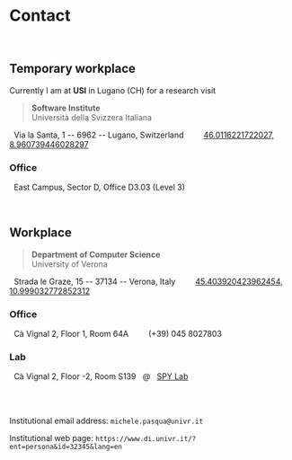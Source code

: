 # Contact


<br>

## Temporary workplace

Currently I am at **USI** in Lugano (CH) for a research visit

> **Software Institute** <br> Universit&agrave; della Svizzera Italiana

<i class="fas fa-location-arrow"></i> &nbsp; Via la Santa, 1 -- 6962 -- Lugano, Switzerland &nbsp; &nbsp; &nbsp;
<i class="fas fa-map-marker-alt"></i> &nbsp; [46.0116221722027, 8.960739446028297](https://g.page/usisoftware?share)

### Office

<i class="fas fa-briefcase"></i> &nbsp; East Campus, Sector D, Office D3.03 (Level 3)

<br>

## Workplace

> **Department of Computer Science** <br> University of Verona

<i class="fas fa-location-arrow"></i> &nbsp; Strada le Graze, 15 -- 37134 -- Verona, Italy &nbsp; &nbsp; &nbsp;
<i class="fas fa-map-marker-alt"></i> &nbsp; [45.403920423962454, 10.999032772852312](https://goo.gl/maps/Go97fxpH1DU3ePQF8)

### Office

<i class="fas fa-briefcase"></i> &nbsp; C&agrave; Vignal 2, Floor 1, Room 64A &nbsp; &nbsp; &nbsp; <i class="fas fa-phone"></i> &nbsp; (+39) 045 8027803

### Lab

<i class="fas fa-server"></i> &nbsp; C&agrave; Vignal 2, Floor -2, Room S139 &nbsp; @ &nbsp; [SPY Lab](https://www.di.univr.it/?ent=bibliocr&id=71&tipobc=4&lang=en)

<br><br>

Institutional email address:
`michele.pasqua@univr.it` <a href="mailto:michele.pasqua@univr.it" target="_blank" rel="noopener noreferrer"><i class="fas fa-envelope"></i></a>

Institutional web page:
`https://www.di.univr.it/?ent=persona&id=32345&lang=en` <a href="https://www.di.univr.it/?ent=persona&id=32345&lang=en" target="_blank" rel="noopener noreferrer"><i class="fas fa-link"></i></a>

<br><br>

